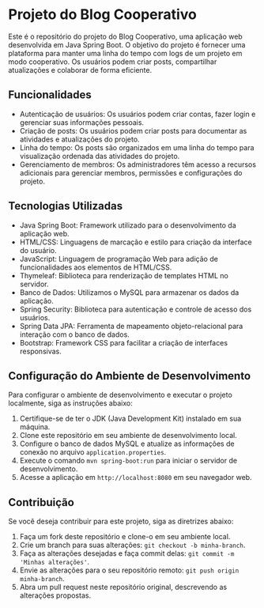 # Projeto do Blog Cooperativo

Este é o repositório do projeto do Blog Cooperativo, uma aplicação web desenvolvida em Java Spring Boot. O objetivo do projeto é fornecer uma plataforma para manter uma linha do tempo com logs de um projeto em modo cooperativo. Os usuários podem criar posts, compartilhar atualizações e colaborar de forma eficiente.

## Funcionalidades

- Autenticação de usuários: Os usuários podem criar contas, fazer login e gerenciar suas informações pessoais.
- Criação de posts: Os usuários podem criar posts para documentar as atividades e atualizações do projeto.
- Linha do tempo: Os posts são organizados em uma linha do tempo para visualização ordenada das atividades do projeto.
- Gerenciamento de membros: Os administradores têm acesso a recursos adicionais para gerenciar membros, permissões e configurações do projeto.

## Tecnologias Utilizadas

- Java Spring Boot: Framework utilizado para o desenvolvimento da aplicação web.
- HTML/CSS: Linguagens de marcação e estilo para criação da interface do usuário.
- JavaScript: Linguagem de programação Web para adição de funcionalidades aos elementos de HTML/CSS.
- Thymeleaf: Biblioteca para renderização de templates HTML no servidor.
- Banco de Dados: Utilizamos o MySQL para armazenar os dados da aplicação.
- Spring Security: Biblioteca para autenticação e controle de acesso dos usuários.
- Spring Data JPA: Ferramenta de mapeamento objeto-relacional para interação com o banco de dados.
- Bootstrap: Framework CSS para facilitar a criação de interfaces responsivas.

## Configuração do Ambiente de Desenvolvimento

Para configurar o ambiente de desenvolvimento e executar o projeto localmente, siga as instruções abaixo:

1. Certifique-se de ter o JDK (Java Development Kit) instalado em sua máquina.
2. Clone este repositório em seu ambiente de desenvolvimento local.
3. Configure o banco de dados MySQL e atualize as informações de conexão no arquivo `application.properties`.
4. Execute o comando `mvn spring-boot:run` para iniciar o servidor de desenvolvimento.
5. Acesse a aplicação em `http://localhost:8080` em seu navegador web.

## Contribuição

Se você deseja contribuir para este projeto, siga as diretrizes abaixo:

1. Faça um fork deste repositório e clone-o em seu ambiente local.
2. Crie um branch para suas alterações: `git checkout -b minha-branch`.
3. Faça as alterações desejadas e faça commit delas: `git commit -m 'Minhas alterações'`.
4. Envie as alterações para o seu repositório remoto: `git push origin minha-branch`.
5. Abra um pull request neste repositório original, descrevendo as alterações propostas.


